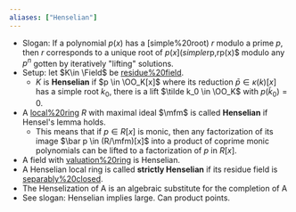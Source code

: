 ```yaml
---
aliases: ["Henselian"]
---
```


- Slogan: If a polynomial $p(x)$ has a [simple%20root)  $r$ modulo a prime $p$, then $r$ corresponds to a unique root of $p(x](simple%20root)%20%20$r$%20modulo%20a%20prime%20$p$,%20then%20$r$%20corresponds%20to%20a%20unique%20root%20of%20$p(x)$ modulo any $p^n$ gotten by iteratively "lifting" solutions.
- Setup: let $K\in \Field$ be [residue%20field](residue%20field).
	- $K$ is **Henselian** if $p \in \OO_K[x]$ where its reduction $\bar p \in \kappa(k)[x]$ has a simple root $k_0$, there is a lift $\tilde k_0 \in \OO_K$ with $p(\tilde k_0) = 0$.
- A [local%20ring](local%20ring) $R$ with maximal ideal $\mfm$ is called **Henselian** if Hensel's lemma holds. 
	- This means that if $p\in  R[x]$ is monic, then any factorization of its image $\bar p \in (R/\mfm)[x]$ into a product of coprime monic polynomials can be lifted to a factorization of $p$ in $R[x]$.
- A field with [valuation%20ring](valuation%20ring) is Henselian.
- A Henselian local ring is called **strictly Henselian** if its residue field is [separably%20closed](separably%20closed).
- The Henselization of A is an algebraic substitute for the completion of A
- See slogan: Henselian implies large. Can product points.